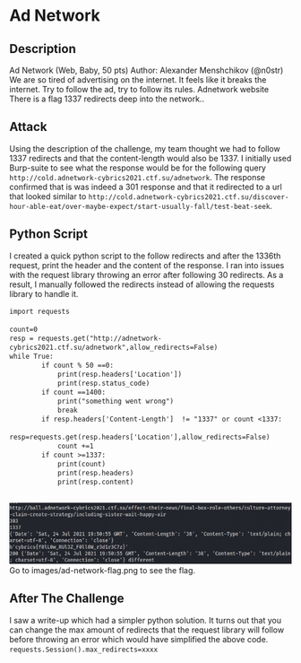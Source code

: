 # Ad Network
## Description
Ad Network (Web, Baby, 50 pts)
Author: Alexander Menshchikov (@n0str)
We are so tired of advertising on the internet. It feels like it breaks the internet. Try to follow the ad, try to follow its rules.
Adnetwork website
There is a flag 1337 redirects deep into the network..

## Attack
Using the description of the challenge, my team thought we had to follow 1337 redirects and that the content-length would also be 1337. 
I initially used Burp-suite to see what the response would be for the following query 
`http://cold.adnetwork-cybrics2021.ctf.su/adnetwork`. The response confirmed that is was indeed a 301 response and that it redirected to a url that looked similar to
`http://cold.adnetwork-cybrics2021.ctf.su/discover-hour-able-eat/over-maybe-expect/start-usually-fall/test-beat-seek`. 

## Python Script
I created a quick python script to the follow redirects and after the 1336th request, print the header and the content of the response. I ran into issues with the request library throwing an error after following 30 redirects. As a result,  I manually followed the redirects instead of allowing the requests library to handle it.
```
import requests

count=0
resp = requests.get("http://adnetwork-cybrics2021.ctf.su/adnetwork",allow_redirects=False)
while True:
        if count % 50 ==0:
            print(resp.headers['Location'])
            print(resp.status_code)
        if count ==1400:
			print("something went wrong")
			break
		if resp.headers['Content-Length']  != "1337" or count <1337:
            resp=requests.get(resp.headers['Location'],allow_redirects=False)
            count +=1
        if count >=1337:
            print(count)
            print(resp.headers)
            print(resp.content)
    
```
![ad-network-flag.png](images/ad-network-flag.png)  Go to images/ad-network-flag.png to see the flag. 

## After The Challenge
I saw a write-up  which had a simpler python solution. It turns out that you can change the max amount of redirects that the request library will follow before throwing an error which would have simplified the above code.
`requests.Session().max_redirects=xxxx`
